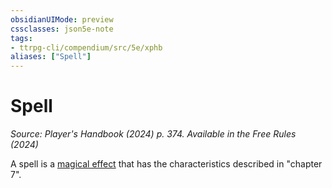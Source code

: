 ```yaml
---
obsidianUIMode: preview
cssclasses: json5e-note
tags:
- ttrpg-cli/compendium/src/5e/xphb
aliases: ["Spell"]
---
```

# Spell
*Source: Player's Handbook (2024) p. 374. Available in the Free Rules (2024)* 

A spell is a [magical effect](Misc%20Files/CLI/rules/variant-rules/magical-effect-xphb.md) that has the characteristics described in "chapter 7".